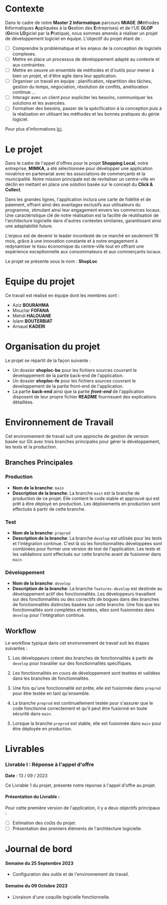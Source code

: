 # Contexte 
Dans le cadre de notre **Master 2 Informatique** parcours **MIAGE** (**M**éthodes **I**nformatiques **A**ppliquées à la **G**estion des **E**ntreprises) et de l'UE **GLOP** (**G**énie **LO**giciel par la **P**ratique), nous sommes amenés à réaliser un projet de développement logiciel en équipe. L'objectif du projet étant de : 

- [ ] Comprendre la problématique et les enjeux de la conception de logiciels complexes.
- [ ] Mettre en place un processus de développement adapté au contexte et aux contraintes.
- [ ] Mettre en oeuvre un ensemble de méthodes et d'outils pour mener à bien un projet, et d'être agile dans leur application.
- [ ] Organiser un travail en équipe : planification, répartition des tâches, gestion du temps, négociation, résolution de conflits, amélioration continue ...
- [ ] Interagir avec un client pour expliciter les besoins, communiquer les solutions et les avancées.
- [ ] Formaliser des besoins, passer de la spécification à la conception puis à la réalisation en utilisant les méthodes et les bonnes pratiques du génie logiciel.

Pour plus d'informations [Ici](https://www.fil.univ-lille.fr/portail/index.php?dipl=MMiage&sem=M2MIAGE&ue=GLOP&label=Programme).

# Le projet

Dans le cadre de l'appel d'offres pour le projet **Shopping Local**, notre entreprise, **MIMKA**, a été sélectionnée pour développer une application novatrice en partenariat avec les associations de commerçants et la municipalité. Notre mission principale est de revitaliser un centre-ville en déclin en mettant en place une solution basée sur le concept du **Click & Collect**.

Dans les grandes lignes, l'application inclura une carte de fidélité et de paiement, offrant ainsi des avantages exclusifs aux utilisateurs du programme, stimulant ainsi leur engagement envers les commerces locaux. Une caractéristique clé de notre réalisation est la facilité de réutilisation de l'architecture logicielle dans d'autres contextes similaires, garantissant ainsi une adaptabilité future.

L'enjeux est de devenir le leader incontesté de ce marché en seulement 18 mois, grâce à une innovation constante et à notre engagement à redynamiser le tissu économique du centre-ville tout en offrant une expérience exceptionnelle aux consommateurs et aux commerçants locaux.

Le projet se présente sous le nom : **ShopLoc**

# Equipe du projet

Ce travail est réalisé en équipe dont les membres sont :

- Aziz **BOURAHMA**
- Mouctar **FOFANA**
- Mehdi **HALOUANE**
- Islam **BOUTERBIAT**
- Arnaud **KADERI**

# Organisation du projet

Le projet se répartit de la façon suivante :
- Un dossier **shoploc-be** pour les fichiers sources couvrant le developpement de la partie back-end de l'application.
- Un dossier **shoploc-fe** pour les fichiers sources couvrant le developpement de la partie front-end de l'application.
- La partie **back-end** ainsi que la partie *<strong>front-end</strong>* de l'application disposent de leur propre fichier **README** fournissant des explications détaillées.

# Environnement de Travail

Cet environnement de travail suit une approche de gestion de version basée sur Git avec trois branches principales pour gérer le développement, les tests et la production.

## Branches Principales

### Production

- **Nom de la branche**: `main`
- **Description de la branche**: La branche `main` est la branche de production de ce projet. Elle contient le code stable et approuvé qui est prêt à être déployé en production. Les déploiements en production sont effectués à partir de cette branche.

### Test

- **Nom de la branche**: `preprod`
- **Description de la branche**: La branche `develop` est utilisée pour les tests et l'intégration continue. C'est là où les fonctionnalités développées sont combinées pour former une version de test de l'application. Les tests et les validations sont effectués sur cette branche avant de fusionner dans `main`.

### Développement

- **Nom de la branche**: `develop`
- **Description de la branche**: La branche `features-develop` est destinée au développement actif des fonctionnalités. Les développeurs travaillent sur des fonctionnalités ou des correctifs de bogues dans des branches de fonctionnalités distinctes basées sur cette branche. Une fois que les fonctionnalités sont complètes et testées, elles sont fusionnées dans `develop` pour l'intégration continue.

## Workflow

Le workflow typique dans cet environnement de travail suit les étapes suivantes :

1. Les développeurs créent des branches de fonctionnalités à partir de `develop` pour travailler sur des fonctionnalités spécifiques.

2. Les fonctionnalités en cours de développement sont testées et validées dans les branches de fonctionnalités.

3. Une fois qu'une fonctionnalité est prête, elle est fusionnée dans `preprod` pour être testée en tant qu'ensemble.

4. La branche `preprod` est continuellement testée pour s'assurer que le code fonctionne correctement et qu'il peut être fusionné en toute sécurité dans `main`.

5. Lorsque la branche `preprod` est stable, elle est fusionnée dans `main` pour être déployée en production.


# Livrables

### Livrable I : Réponse à l'appel d'offre

**Date** : 13 / 09 / 2023

Ce Livrable 1 du projet, présente notre réponse à l'appel d'offre au projet.

#### Présentation du Livrable :

Pour cette première version de l'application, il y a deux objectifs principaux :
- [ ] Estimation des coûts du projet.
- [ ] Présentation des premiers éléments de l'architecture logicielle.

# Journal de bord

#### Semaine du 25 Septembre 2023
- Configuration des outils et de l'environnement de travail.

#### Semaine du 09 Octobre 2023
- Livraison d'une coquille logicielle fonctionnelle.




